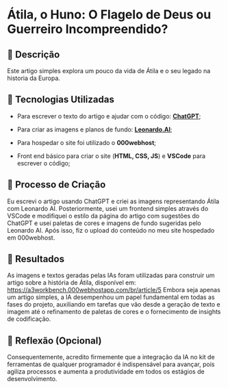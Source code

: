 # Átila, o Huno: O Flagelo de Deus ou Guerreiro Incompreendido?

## 📒 Descrição
Este artigo simples explora um pouco da vida de Átila e o seu legado na historia da Europa.

## 🤖 Tecnologias Utilizadas
- Para escrever o texto do artigo e ajudar com o código: **[ChatGPT](https://chatgpt.com/)**;
- Para criar as imagens e planos de fundo: **[Leonardo.AI](https://app.leonardo.ai/image-generation)**;

- Para hospedar o site foi utilizado o **000webhost**;
- Front end básico para criar o site (**HTML, CSS, JS**) e **VSCode** para escrever o código;

## 🧐 Processo de Criação
Eu escrevi o artigo usando ChatGPT e criei as imagens representando Átila com Leonardo AI. Posteriormente, usei um frontend simples através do VSCode e modifiquei o estilo da página do artigo com sugestões do ChatGPT e usei paletas de cores e imagens de fundo sugeridas pelo Leonardo AI. Após isso, fiz o upload do conteúdo no meu site hospedado em 000webhost.

## 🚀 Resultados
As imagens e textos geradas pelas IAs foram utilizadas para construir um artigo sobre a história de Átila, disponível em: https://a3workbench.000webhostapp.com/br/article/5
Embora seja apenas um artigo simples, a IA desempenhou um papel fundamental em todas as fases do projeto, auxiliando em tarefas que vão desde a geração de texto e imagem até o refinamento de paletas de cores e o fornecimento de insights de codificação.

## 💭 Reflexão (Opcional)
 Consequentemente, acredito firmemente que a integração da IA ​​no kit de ferramentas de qualquer programador é indispensável para avançar, pois agiliza processos e aumenta a produtividade em todos os estágios de desenvolvimento.